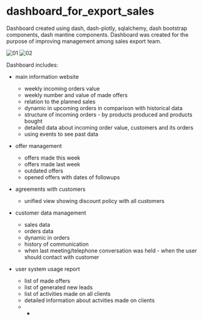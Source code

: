 # dashboard_for_export_sales

Dashboard created using dash, dash-plotly, sqlalchemy, dash bootstrap components, dash mantine components.
Dashboard was created for the purpose of improving management among sales export team.

![01](https://github.com/pawelkulakowski/dashboard_export_01/assets/61709806/2390b256-149d-4468-b7fd-36f5efc835ac)
![02](https://github.com/pawelkulakowski/dashboard_export_01/assets/61709806/fd2ceb1b-ba8c-4177-8307-8924608b7ea3)

Dashboard includes:
- main information website
  - weekly incoming orders value
  - weekly number and value of made offers
  - relation to the planned sales
  - dynamic in upcoming orders in comparison with historical data
  - structure of incoming orders - by products produced and products bought
  - detailed data about incoming order value, customers and its orders
  - using events to see past data

- offer management
  - offers made this week
  - offers made last week
  - outdated offers
  - opened offers with dates of followups

- agreements with customers
  - unified view showing discount policy with all customers
    
- customer data management
  - sales data
  - orders data
  - dynamic in orders
  - history of communication
  - when last meeting/telephone conversation was held - when the user should contact with customer

- user system usage report
  - list of made offers
  - list of generated new leads
  - list of activities made on all clients
  - detailed information about actvities made on clients
  - - 
